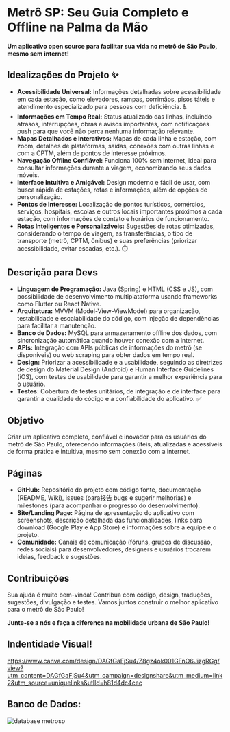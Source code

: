 # Metrô SP: Seu Guia Completo e Offline na Palma da Mão 

**Um aplicativo open source para facilitar sua vida no metrô de São Paulo, mesmo sem internet!**

## Idealizações do Projeto ✨

*   **Acessibilidade Universal:** Informações detalhadas sobre acessibilidade em cada estação, como elevadores, rampas, corrimãos, pisos táteis e atendimento especializado para pessoas com deficiência. ♿
*   **Informações em Tempo Real:** Status atualizado das linhas, incluindo atrasos, interrupções, obras e avisos importantes, com notificações push para que você não perca nenhuma informação relevante. 
*   **Mapas Detalhados e Interativos:** Mapas de cada linha e estação, com zoom, detalhes de plataformas, saídas, conexões com outras linhas e com a CPTM, além de pontos de interesse próximos. ️
*   **Navegação Offline Confiável:** Funciona 100% sem internet, ideal para consultar informações durante a viagem, economizando seus dados móveis. 
*   **Interface Intuitiva e Amigável:** Design moderno e fácil de usar, com busca rápida de estações, rotas e informações, além de opções de personalização. 
*   **Pontos de Interesse:** Localização de pontos turísticos, comércios, serviços, hospitais, escolas e outros locais importantes próximos a cada estação, com informações de contato e horários de funcionamento. 
*   **Rotas Inteligentes e Personalizáveis:** Sugestões de rotas otimizadas, considerando o tempo de viagem, as transferências, o tipo de transporte (metrô, CPTM, ônibus) e suas preferências (priorizar acessibilidade, evitar escadas, etc.). ⏱️

## Descrição para Devs ‍

*   **Linguagem de Programação:** Java (Spring) e HTML (CSS e JS), com possibilidade de desenvolvimento multiplataforma usando frameworks como Flutter ou React Native. ‍
*   **Arquitetura:** MVVM (Model-View-ViewModel) para organização, testabilidade e escalabilidade do código, com injeção de dependências para facilitar a manutenção. ️
*   **Banco de Dados:** MySQL para armazenamento offline dos dados, com sincronização automática quando houver conexão com a internet. ️
*   **APIs:** Integração com APIs públicas de informações do metrô (se disponíveis) ou web scraping para obter dados em tempo real. 
*   **Design:** Priorizar a acessibilidade e a usabilidade, seguindo as diretrizes de design do Material Design (Android) e Human Interface Guidelines (iOS), com testes de usabilidade para garantir a melhor experiência para o usuário. 
*   **Testes:** Cobertura de testes unitários, de integração e de interface para garantir a qualidade do código e a confiabilidade do aplicativo. ✅

## Objetivo 

Criar um aplicativo completo, confiável e inovador para os usuários do metrô de São Paulo, oferecendo informações úteis, atualizadas e acessíveis de forma prática e intuitiva, mesmo sem conexão com a internet.

## Páginas 

*   **GitHub:** Repositório do projeto com código fonte, documentação (README, Wiki), issues (para报告 bugs e sugerir melhorias) e milestones (para acompanhar o progresso do desenvolvimento). 
*   **Site/Landing Page:** Página de apresentação do aplicativo com screenshots, descrição detalhada das funcionalidades, links para download (Google Play e App Store) e informações sobre a equipe e o projeto. 
*   **Comunidade:** Canais de comunicação (fóruns, grupos de discussão, redes sociais) para desenvolvedores, designers e usuários trocarem ideias, feedback e sugestões. ️

## Contribuições 

Sua ajuda é muito bem-vinda! Contribua com código, design, traduções, sugestões, divulgação e testes. Vamos juntos construir o melhor aplicativo para o metrô de São Paulo! 

**Junte-se a nós e faça a diferença na mobilidade urbana de São Paulo!**


## Indentidade Visual!

https://www.canva.com/design/DAGfGaFjSu4/Z8gz4ok001GFnO6JizgRGg/view?utm_content=DAGfGaFjSu4&utm_campaign=designshare&utm_medium=link2&utm_source=uniquelinks&utlId=h81d4dc4cec

## Banco de Dados:

![database metrosp](https://github.com/user-attachments/assets/eab39bea-7b4a-4df4-8b5c-c29d4453f834)
